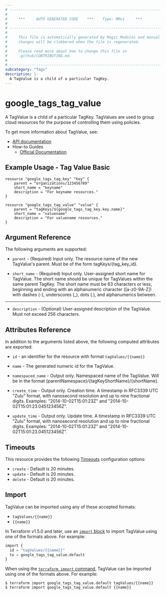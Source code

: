 ```yaml
---
# ----------------------------------------------------------------------------
#
#     ***     AUTO GENERATED CODE    ***    Type: MMv1     ***
#
# ----------------------------------------------------------------------------
#
#     This file is automatically generated by Magic Modules and manual
#     changes will be clobbered when the file is regenerated.
#
#     Please read more about how to change this file in
#     .github/CONTRIBUTING.md.
#
# ----------------------------------------------------------------------------
subcategory: "Tags"
description: |-
  A TagValue is a child of a particular TagKey.
---
```


# google_tags_tag_value

A TagValue is a child of a particular TagKey. TagValues are used to group cloud resources for the purpose of controlling them using policies.


To get more information about TagValue, see:

* [API documentation](https://cloud.google.com/resource-manager/reference/rest/v3/tagValues)
* How-to Guides
    * [Official Documentation](https://cloud.google.com/resource-manager/docs/tags/tags-creating-and-managing)

## Example Usage - Tag Value Basic


```hcl
resource "google_tags_tag_key" "key" {
	parent = "organizations/123456789"
	short_name = "keyname"
	description = "For keyname resources."
}

resource "google_tags_tag_value" "value" {
	parent = "tagKeys/${google_tags_tag_key.key.name}"
	short_name = "valuename"
	description = "For valuename resources."
}
```

## Argument Reference

The following arguments are supported:


* `parent` -
  (Required)
  Input only. The resource name of the new TagValue's parent. Must be of the form tagKeys/{tag_key_id}.

* `short_name` -
  (Required)
  Input only. User-assigned short name for TagValue. The short name should be unique for TagValues within the same parent TagKey.
  The short name must be 63 characters or less, beginning and ending with an alphanumeric character ([a-z0-9A-Z]) with dashes (-), underscores (_), dots (.), and alphanumerics between.


- - -


* `description` -
  (Optional)
  User-assigned description of the TagValue. Must not exceed 256 characters.


## Attributes Reference

In addition to the arguments listed above, the following computed attributes are exported:

* `id` - an identifier for the resource with format `tagValues/{{name}}`

* `name` -
  The generated numeric id for the TagValue.

* `namespaced_name` -
  Output only. Namespaced name of the TagValue. Will be in the format {parentNamespace}/{tagKeyShortName}/{shortName}.

* `create_time` -
  Output only. Creation time.
  A timestamp in RFC3339 UTC "Zulu" format, with nanosecond resolution and up to nine fractional digits. Examples: "2014-10-02T15:01:23Z" and "2014-10-02T15:01:23.045123456Z".

* `update_time` -
  Output only. Update time.
  A timestamp in RFC3339 UTC "Zulu" format, with nanosecond resolution and up to nine fractional digits. Examples: "2014-10-02T15:01:23Z" and "2014-10-02T15:01:23.045123456Z".


## Timeouts

This resource provides the following
[Timeouts](https://developer.hashicorp.com/terraform/plugin/sdkv2/resources/retries-and-customizable-timeouts) configuration options:

- `create` - Default is 20 minutes.
- `update` - Default is 20 minutes.
- `delete` - Default is 20 minutes.

## Import


TagValue can be imported using any of these accepted formats:

* `tagValues/{{name}}`
* `{{name}}`


In Terraform v1.5.0 and later, use an [`import` block](https://developer.hashicorp.com/terraform/language/import) to import TagValue using one of the formats above. For example:

```tf
import {
  id = "tagValues/{{name}}"
  to = google_tags_tag_value.default
}
```

When using the [`terraform import` command](https://developer.hashicorp.com/terraform/cli/commands/import), TagValue can be imported using one of the formats above. For example:

```
$ terraform import google_tags_tag_value.default tagValues/{{name}}
$ terraform import google_tags_tag_value.default {{name}}
```

